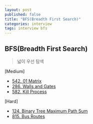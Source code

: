 ```yaml
---
layout: post
published: false
title: "BFS(Breadth First Search)"
categories: interview
tags: interview bfs
---
```


## BFS(Breadth First Search)
> 넓이 우선 탐색

[Medium]
- [542. 01 Matrix](https://leetcode.com/problems/01-matrix/)
- [286. Walls and Gates](https://leetcode.com/problems/walls-and-gates/)
- [582. Kill Process](https://leetcode.com/problems/kill-process/)

[Hard]
- [124. Binary Tree Maximum Path Sum](https://leetcode.com/problems/binary-tree-maximum-path-sum/)
- [815. Bus Routes](https://leetcode.com/problems/bus-routes/)